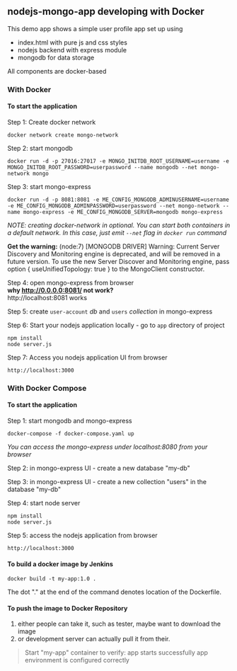 ## nodejs-mongo-app developing with Docker

This demo app shows a simple user profile app set up using

- index.html with pure js and css styles
- nodejs backend with express module
- mongodb for data storage

All components are docker-based

### With Docker

#### To start the application

Step 1: Create docker network

    docker network create mongo-network

Step 2: start mongodb

    docker run -d -p 27016:27017 -e MONGO_INITDB_ROOT_USERNAME=username -e MONGO_INITDB_ROOT_PASSWORD=userpassword --name mongodb --net mongo-network mongo

Step 3: start mongo-express

    docker run -d -p 8081:8081 -e ME_CONFIG_MONGODB_ADMINUSERNAME=username -e ME_CONFIG_MONGODB_ADMINPASSWORD=userpassword --net mongo-network --name mongo-express -e ME_CONFIG_MONGODB_SERVER=mongodb mongo-express

_NOTE: creating docker-network in optional. You can start both containers in a default network. In this case, just emit `--net` flag in `docker run` command_

**Get the warning:** (node:7) [MONGODB DRIVER] Warning: Current Server Discovery and Monitoring engine is deprecated, and will be removed in a future version. To use the new Server Discover and Monitoring engine, pass option { useUnifiedTopology: true } to the MongoClient constructor.

Step 4: open mongo-express from browser<br>
**why http://0.0.0.0:8081/ not work?**<br>
http://localhost:8081 works

Step 5: create `user-account` _db_ and `users` _collection_ in mongo-express

Step 6: Start your nodejs application locally - go to `app` directory of project

    npm install
    node server.js

Step 7: Access you nodejs application UI from browser

    http://localhost:3000

### With Docker Compose

#### To start the application

Step 1: start mongodb and mongo-express

    docker-compose -f docker-compose.yaml up

_You can access the mongo-express under localhost:8080 from your browser_

Step 2: in mongo-express UI - create a new database "my-db"

Step 3: in mongo-express UI - create a new collection "users" in the database "my-db"

Step 4: start node server

    npm install
    node server.js

Step 5: access the nodejs application from browser

    http://localhost:3000

#### To build a docker image by Jenkins

    docker build -t my-app:1.0 .

The dot "." at the end of the command denotes location of the Dockerfile.

#### To push the image to Docker Repository

1. either people can take it, such as tester, maybe want to download the image
2. or development server can actually pull it from their.

> Start "my-app" container to verify:
> app starts successfully
> app environment is configured correctly
